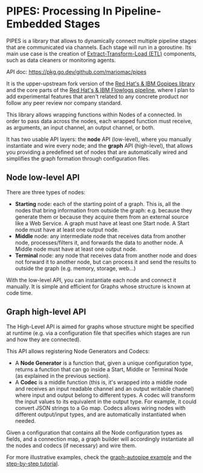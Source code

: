 # PIPES: Processing In Pipeline-Embedded Stages

PIPES is a library that allows to dynamically connect multiple pipeline
stages that are communicated via channels. Each stage will run in a goroutine.
Its main use case is the creation of [Extract-Transform-Load (ETL)](https://en.wikipedia.org/wiki/Extract,_transform,_load)
components, such as data cleaners or monitoring agents.

API doc: https://pkg.go.dev/github.com/mariomac/pipes

It is the upper-upstream fork version of the [Red Hat's & IBM Gopipes library](https://pkg.go.dev/github.com/netobserv/gopipes)
and the core parts of the [Red Hat's & IBM Flowlogs pipeline](https://github.com/netobserv/flowlogs-pipeline),
where I plan to add experimental features that aren't related to any concrete product nor follow
any peer review nor company standard.

This library allows wrapping functions within Nodes of a connected. In order to pass data across
the nodes, each wrapped function must receive, as arguments, an input channel, an output channel,
or both.

It has two usable API layers: the **node** API (low-level), where you manually instantiate and wire every
node; and the **graph** API (high-level), that allows you providing a predefined set of nodes that are
automatically wired and simplifies the graph formation through configuration files.

## Node low-level API

There are three types of nodes:

* **Starting** node: each of the starting point of a graph. This is, all the nodes that bring information
  from outside the graph: e.g. because they generate them or because they acquire them from an
  external source like a Web Service. A graph must have at least one Start node. A Start node must 
  have at least one output node.
* **Middle** node: any intermediate node that receives data from another node, processes/filters it,
  and forwards the data to another node. A Middle node must have at least one output node.
* **Terminal** node: any node that receives data from another node and does not forward it to
  another node, but can process it and send the results to outside the graph
  (e.g. memory, storage, web...)

With the low-level API, you can instantiate each node and connect it manually. It is simple and
efficient for Graphs whose structure is known at code time.

## Graph high-level API

The High-Level API is aimed for graphs whose structure might be specified at runtime
(e.g. via a configuration file that specifies which stages are run and how they are connected).

This API allows registering Node Generators and Codecs:

* A **Node Generator** is a function that, given a unique configuration type, returns a function
  that can go inside a Start, Middle or Terminal Node (as explained in the previous section).
* A **Codec** is a middle function (this is, it's wrapped into a middle node and receives an input 
  readable channel and an output writable channel) where input and output belong to different types.
  A codec will transform the input values to its equivalent in the output type. For example, it
  could convert JSON strings to a Go map. Codecs allows wiring nodes with different output/input
  types, and are automatically instantiated when needed.

Given a configuration that contains all the Node configuration types as fields, and a connection map,
a graph builder will accordingly instantiate all the nodes and codecs (if necessary) and wire them.

For more illustrative examples, check the [graph-autopipe example](./examples/graph-autopipe) and
the [step-by-step tutorial](./examples/tutorial).